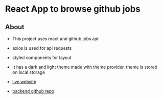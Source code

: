 # React App to browse github jobs

## About
* This project uses react and github jobs api

* axios is used for api requests
* styled components for layout
* It has a dark and light theme made with theme provider, theme is stored on local storage

* [live website](https://github-jobs-website.web.app/)
* [backend github repo](https://github.com/emilkovacevic/github-jobs--backend)
